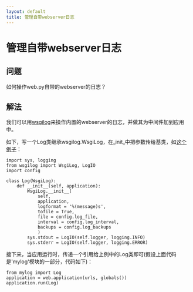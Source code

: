 ```yaml
---
layout: default
title: 管理自带webserver日志
---
```


# 管理自带webserver日志

## 问题

如何操作web.py自带的webserver的日志？

## 解法

我们可以用[wsgilog](http://pypi.python.org/pypi/wsgilog/)来操作内置的webserver的日志，并做其为中间件加到应用中。

如下，写一个Log类继承wsgilog.WsgiLog，在_init_中把参数传给基类，如[这个例子](http://github.com/harryf/urldammit/blob/234bcaae6deb65240e64ee3199213712ed62883a/dammit/log.py)：

    import sys, logging
    from wsgilog import WsgiLog, LogIO
    import config

    class Log(WsgiLog):
        def __init__(self, application):
            WsgiLog.__init__(
                self,
                application,
                logformat = '%(message)s',
                tofile = True,
                file = config.log_file,
                interval = config.log_interval,
                backups = config.log_backups
                )
            sys.stdout = LogIO(self.logger, logging.INFO)
            sys.stderr = LogIO(self.logger, logging.ERROR)

接下来，当应用运行时，传递一个引用给上例中的Log类即可(假设上面代码是'mylog'模块的一部分，代码如下)：

    from mylog import Log
    application = web.application(urls, globals())
    application.run(Log)